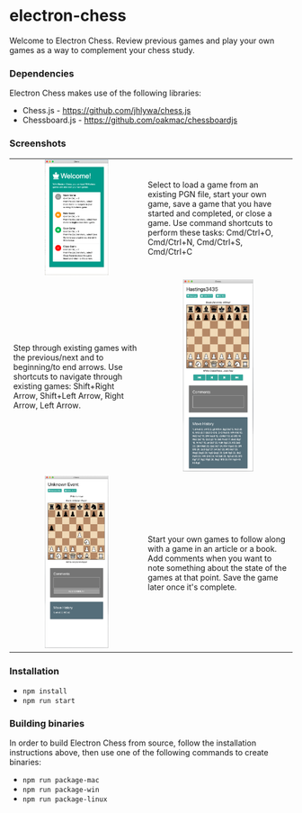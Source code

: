 # electron-chess

Welcome to Electron Chess. Review previous games and play your own games as a way to complement your chess study.

### Dependencies

Electron Chess makes use of the following libraries:

- Chess.js - <https://github.com/jhlywa/chess.js>
- Chessboard.js - <https://github.com/oakmac/chessboardjs>

### Screenshots

<table border="0">
    <tr>
        <td align="center">
            <img alt="Landing screen" src="screenshots/landing.png" width="50%" />
        </td>
        <td>
            Select to load a game from an existing PGN file, start your own game, save a game that you have started and completed, or close a game. Use command shortcuts to perform these tasks: Cmd/Ctrl+O, Cmd/Ctrl+N, Cmd/Ctrl+S, Cmd/Ctrl+C
        </td>
    </tr>
    <tr>
        <td>
            Step through existing games with the previous/next and to beginning/to end arrows. Use shortcuts to navigate through existing games: Shift+Right Arrow, Shift+Left Arrow, Right Arrow, Left Arrow.
        </td>
        <td align="center">
            <img alt="Load existing games" src="screenshots/load-game.png" width="50%" />
        </td>
    </tr>
    <tr>
        <td align="center">
            <img alt="Play your own games" src="screenshots/new-game.png" width="50%" />
        </td>
        <td>
            Start your own games to follow along with a game in an article or a book. Add comments when you want to note something about the state of the games at that point. Save the game later once it's complete.
        </td>
    </tr>
</table>

### Installation

- `npm install`
- `npm run start`

### Building binaries

In order to build Electron Chess from source, follow the installation instructions above, then use one of the following commands to create binaries:

- `npm run package-mac`
- `npm run package-win`
- `npm run package-linux`
